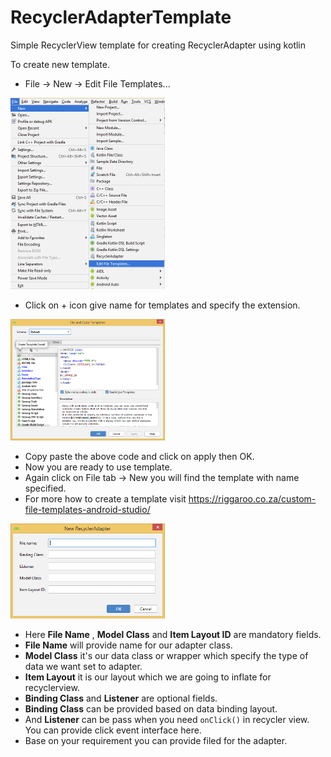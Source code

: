# RecyclerAdapterTemplate
Simple RecyclerView template for creating RecyclerAdapter using kotlin

To create new template.

- File -> New -> Edit File Templates...

 <img src="CreateNew.bmp" width="49%" />
 
- Click on + icon give name for templates and specify the extension.

 <img src="AddTemplate.bmp" width="49%" />
 
- Copy paste the above code and click on apply then OK.
- Now you are ready to use template.
- Again click on File tab -> New you will find the template with name specified.
- For more how to create a template visit https://riggaroo.co.za/custom-file-templates-android-studio/

 <img src="RecyclerAdapter.bmp" width="49%" />

- Here **File Name** , **Model Class** and **Item Layout ID** are mandatory fields.
- **File Name** will provide name for our adapter class.
- **Model Class** it's our data class or wrapper which specify the type of data we want set to adapter.
- **Item Layout** it is our layout which we are going to inflate for recyclerview.
- **Binding Class** and **Listener** are optional fields.
- **Binding Class** can be provided based on data binding layout.
- And **Listener** can be pass when you need `onClick()` in recycler view. You can provide click event interface here.
- Base on your requirement you can provide filed for the adapter.
